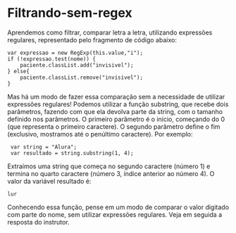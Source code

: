 # Filtrando-sem-regex

Aprendemos como filtrar, comparar letra a letra, utilizando expressões regulares, representado pelo fragmento de código abaixo:

    var expressao = new RegExp(this.value,"i");
    if (!expressao.test(nome)) {
        paciente.classList.add("invisivel");
    } else{
        paciente.classList.remove("invisivel");
    }
    
Mas há um modo de fazer essa comparação sem a necessidade de utilizar expressões regulares! Podemos utilizar a função substring, que recebe dois parâmetros, fazendo com que ela devolva parte da string, com o tamanho definido nos parâmetros. O primeiro parâmetro é o início, começando do 0 (que representa o primeiro caractere). O segundo parâmetro define o fim (exclusivo, mostramos até o penúltimo caractere). Por exemplo:

     var string = "Alura";
     var resultado = string.substring(1, 4);
     
     
Extraímos uma string que começa no segundo caractere (número 1) e termina no quarto caractere (número 3, índice anterior ao número 4). O valor da variável resultado é:

    lur
    
Conhecendo essa função, pense em um modo de comparar o valor digitado com parte do nome, sem utilizar expressões regulares. Veja em seguida a resposta do instrutor.

